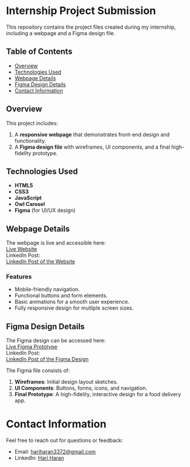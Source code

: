 # Internship Project Submission

This repository contains the project files created during my internship, including a webpage and a Figma design file.

## Table of Contents
- [Overview](#overview)
- [Technologies Used](#technologies-used)
- [Webpage Details](#webpage-details)
- [Figma Design Details](#figma-design-details)
- [Contact Information](#contact-information)

## Overview
This project includes:
1. A **responsive webpage** that demonstrates front-end design and functionality.
2. A **Figma design file** with wireframes, UI components, and a final high-fidelity prototype.

## Technologies Used
- **HTML5**
- **CSS3**
- **JavaScript**
- **Owl Carosel**
- **Figma** (for UI/UX design)

## Webpage Details
The webpage is live and accessible here:  
[Live Website](https://hariincode.github.io/Presento/#)  
LinkedIn Post:  
[LinkedIn Post of the Website](https://www.linkedin.com/posts/hari-haran-192741256_webdevelopment-responsivedesign-bootstraptemplate-activity-7221913819193782272-Izky?utm_source=share&utm_medium=member_desktop)

### Features
- Mobile-friendly navigation.
- Functional buttons and form elements.
- Basic animations for a smooth user experience.
- Fully responsive design for multiple screen sizes.

## Figma Design Details
The Figma design can be accessed here:  
[Live Figma Prototype](https://www.figma.com/proto/g4HbrP8oZSSlc5zGh5885q/Food-Delivery-App?page-id=0%3A1&node-id=20-252&viewport=766%2C797%2C0.13&t=mg4CHMeJEQgYBoAT-1&scaling=scale-down&content-scaling=fixed&starting-point-node-id=20%3A252)  
LinkedIn Post:  
[LinkedIn Post of the Figma Design](https://www.linkedin.com/posts/hari-haran-192741256_uxdesign-uidesign-figma-activity-7216485821766410240-P8A0?utm_source=share&utm_medium=member_desktop)

The Figma file consists of:
1. **Wireframes**: Initial design layout sketches.
2. **UI Components**: Buttons, forms, icons, and navigation.
3. **Final Prototype**: A high-fidelity, interactive design for a food delivery app.

# Contact Information
Feel free to reach out for questions or feedback:
- Email: hariharan3372@gmail.com
- LinkedIn: [Hari Haran](https://www.linkedin.com/in/hari-haran-192741256/)
